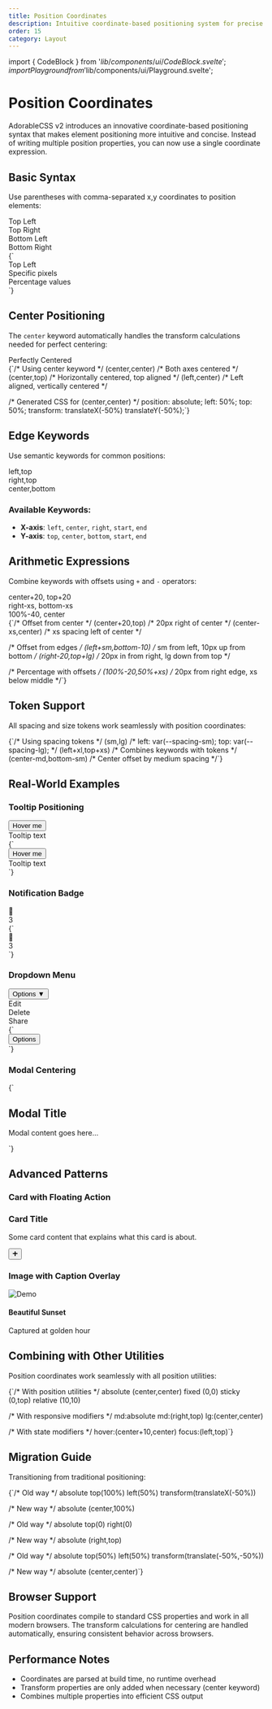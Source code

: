 ```yaml
---
title: Position Coordinates
description: Intuitive coordinate-based positioning system for precise element placement
order: 15
category: Layout
---
```


import { CodeBlock } from '$lib/components/ui/CodeBlock.svelte';
import { Playground } from '$lib/components/ui/Playground.svelte';

# Position Coordinates

AdorableCSS v2 introduces an innovative coordinate-based positioning syntax that makes element positioning more intuitive and concise. Instead of writing multiple position properties, you can now use a single coordinate expression.

## Basic Syntax

Use parentheses with comma-separated x,y coordinates to position elements:

<Playground>
  <div class="relative h(200) bg(gray-100) r(lg)">
    <div class="absolute (0,0) bg(purple-500) c(white) p(sm) r(md)">
      Top Left
    </div>
    <div class="absolute (right,0) bg(blue-500) c(white) p(sm) r(md)">
      Top Right
    </div>
    <div class="absolute (0,bottom) bg(green-500) c(white) p(sm) r(md)">
      Bottom Left
    </div>
    <div class="absolute (right,bottom) bg(red-500) c(white) p(sm) r(md)">
      Bottom Right
    </div>
  </div>
</Playground>

<CodeBlock language="html">
{`<!-- Basic coordinates -->
<div class="absolute (0,0)">Top Left</div>
<div class="absolute (100px,50px)">Specific pixels</div>
<div class="absolute (50%,100%)">Percentage values</div>`}
</CodeBlock>

## Center Positioning

The `center` keyword automatically handles the transform calculations needed for perfect centering:

<Playground>
  <div class="relative h(200) bg(gray-100) r(lg)">
    <div class="absolute (center,center) bg(purple-500) c(white) p(md) r(md) shadow(lg)">
      Perfectly Centered
    </div>
  </div>
</Playground>

<CodeBlock language="css">
{`/* Using center keyword */
(center,center)    /* Both axes centered */
(center,top)       /* Horizontally centered, top aligned */
(left,center)      /* Left aligned, vertically centered */

/* Generated CSS for (center,center) */
position: absolute;
left: 50%;
top: 50%;
transform: translateX(-50%) translateY(-50%);`}
</CodeBlock>

## Edge Keywords

Use semantic keywords for common positions:

<Playground>
  <div class="relative h(200) bg(gray-100) r(lg)">
    <div class="absolute (left,top) bg(blue-500) c(white) p(xs) r(sm) m(sm)">
      left,top
    </div>
    <div class="absolute (right,top) bg(green-500) c(white) p(xs) r(sm) m(sm)">
      right,top
    </div>
    <div class="absolute (center,bottom) bg(purple-500) c(white) p(xs) r(sm) mb(sm)">
      center,bottom
    </div>
  </div>
</Playground>

### Available Keywords:
- **X-axis**: `left`, `center`, `right`, `start`, `end`
- **Y-axis**: `top`, `center`, `bottom`, `start`, `end`

## Arithmetic Expressions

Combine keywords with offsets using `+` and `-` operators:

<Playground>
  <div class="relative h(200) bg(gray-100) r(lg)">
    <div class="absolute (center+20,top+20) bg(purple-500) c(white) p(sm) r(md)">
      center+20, top+20
    </div>
    <div class="absolute (right-xs,bottom-xs) bg(blue-500) c(white) p(sm) r(md)">
      right-xs, bottom-xs
    </div>
    <div class="absolute (100%-40,center) bg(green-500) c(white) p(sm) r(md)">
      100%-40, center
    </div>
  </div>
</Playground>

<CodeBlock language="css">
{`/* Offset from center */
(center+20,top)         /* 20px right of center */
(center-xs,center)      /* xs spacing left of center */

/* Offset from edges */
(left+sm,bottom-10)     /* sm from left, 10px up from bottom */
(right-20,top+lg)       /* 20px in from right, lg down from top */

/* Percentage with offsets */
(100%-20,50%+xs)        /* 20px from right edge, xs below middle */`}
</CodeBlock>

## Token Support

All spacing and size tokens work seamlessly with position coordinates:

<CodeBlock language="css">
{`/* Using spacing tokens */
(sm,lg)                 /* left: var(--spacing-sm); top: var(--spacing-lg); */
(left+xl,top+xs)        /* Combines keywords with tokens */
(center-md,bottom-sm)   /* Center offset by medium spacing */`}
</CodeBlock>

## Real-World Examples

### Tooltip Positioning

<Playground>
  <div class="relative inline-block">
    <button class="btn-primary">
      Hover me
    </button>
    <div class="absolute (center,100%+xs) bg(gray-900) c(white) p(xs/sm) r(md) text(sm) w(max-content) opacity(0) hover(opacity(100)) transition(opacity)">
      Tooltip text
    </div>
  </div>
</Playground>

<CodeBlock language="html">
{`<!-- Tooltip below element -->
<div class="relative">
  <button>Hover me</button>
  <div class="absolute (center,100%+xs)">
    Tooltip text
  </div>
</div>`}
</CodeBlock>

### Notification Badge

<Playground>
  <div class="relative inline-block">
    <div class="size(48) bg(gray-200) r(lg) hstack">
      <span class="text(2xl)">🔔</span>
    </div>
    <div class="absolute (100%-xs,-xs) size(20) bg(red-500) c(white) r(full) hstack text(xs) bold">
      3
    </div>
  </div>
</Playground>

<CodeBlock language="html">
{`<!-- Badge in top-right corner -->
<div class="relative">
  <div class="icon">🔔</div>
  <div class="absolute (100%-xs,-xs)">
    3
  </div>
</div>`}
</CodeBlock>

### Dropdown Menu

<Playground>
  <div class="relative inline-block">
    <button class="btn-secondary">
      Options ▼
    </button>
    <div class="absolute (right,100%+xs) bg(white) shadow(lg) r(lg) p(sm) min-w(200)">
      <div class="vbox gap(xs)">
        <div class="p(xs/sm) hover(bg(gray-100)) r(md) cursor(pointer)">Edit</div>
        <div class="p(xs/sm) hover(bg(gray-100)) r(md) cursor(pointer)">Delete</div>
        <div class="p(xs/sm) hover(bg(gray-100)) r(md) cursor(pointer)">Share</div>
      </div>
    </div>
  </div>
</Playground>

<CodeBlock language="html">
{`<!-- Dropdown aligned to right edge -->
<div class="relative">
  <button>Options</button>
  <div class="absolute (right,100%+xs)">
    <!-- Dropdown content -->
  </div>
</div>`}
</CodeBlock>

### Modal Centering

<CodeBlock language="html">
{`<!-- Centered modal -->
<div class="fixed (center,center) bg(white) p(xl) r(xl) shadow(2xl)">
  <h2>Modal Title</h2>
  <p>Modal content goes here...</p>
</div>

<!-- Full-screen overlay -->
<div class="fixed (0,0) w(full) h(full) bg(black.5)"></div>`}
</CodeBlock>

## Advanced Patterns

### Card with Floating Action

<Playground>
  <div class="relative bg(white) p(lg) r(lg) shadow(md) max-w(300)">
    <h3 class="font(lg) bold mb(sm)">Card Title</h3>
    <p class="c(gray-600) mb(md)">Some card content that explains what this card is about.</p>
    <div class="absolute (right-sm,bottom-sm)">
      <button class="size(40) r(full) bg(purple-500) c(white) shadow(md) hover(shadow(lg)) transition hstack">
        ➕
      </button>
    </div>
  </div>
</Playground>

### Image with Caption Overlay

<Playground>
  <div class="relative w(full) max-w(400)">
    <img src="https://picsum.photos/400/300" class="w(full) r(lg)" alt="Demo" />
    <div class="absolute (0,bottom) w(full) bg(to-top/transparent..black.8) p(md) r(0/0/lg/lg)">
      <h4 class="c(white) font(lg) bold">Beautiful Sunset</h4>
      <p class="c(white.8) text(sm)">Captured at golden hour</p>
    </div>
  </div>
</Playground>

## Combining with Other Utilities

Position coordinates work seamlessly with all position utilities:

<CodeBlock language="css">
{`/* With position utilities */
absolute (center,center)
fixed (0,0)
sticky (0,top)
relative (10,10)

/* With responsive modifiers */
md:absolute md:(right,top)
lg:(center,center)

/* With state modifiers */
hover:(center+10,center)
focus:(left,top)`}
</CodeBlock>

## Migration Guide

Transitioning from traditional positioning:

<CodeBlock language="css">
{`/* Old way */
absolute top(100%) left(50%) transform(translateX(-50%))

/* New way */
absolute (center,100%)

/* Old way */
absolute top(0) right(0)

/* New way */
absolute (right,top)

/* Old way */
absolute top(50%) left(50%) transform(translate(-50%,-50%))

/* New way */
absolute (center,center)`}
</CodeBlock>

## Browser Support

Position coordinates compile to standard CSS properties and work in all modern browsers. The transform calculations for centering are handled automatically, ensuring consistent behavior across browsers.

## Performance Notes

- Coordinates are parsed at build time, no runtime overhead
- Transform properties are only added when necessary (center keyword)
- Combines multiple properties into efficient CSS output